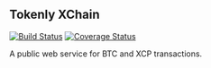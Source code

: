## Tokenly XChain

[![Build Status](https://travis-ci.org/tokenly/xchain.svg?branch=master)](https://travis-ci.org/tokenly/xchain)
[![Coverage Status](https://img.shields.io/coveralls/tokenly/xchain.svg)](https://coveralls.io/r/tokenly/xchain?branch=master)

A public web service for BTC and XCP transactions.

